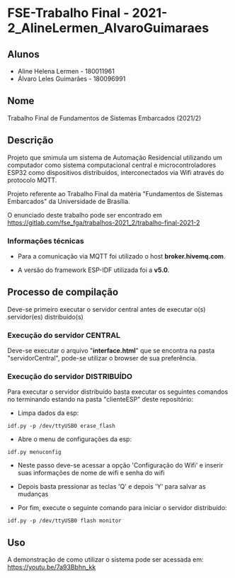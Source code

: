 # FSE-Trabalho Final - 2021-2_AlineLermen_AlvaroGuimaraes



## Alunos

- Aline Helena Lermen - 180011961
- Álvaro Leles Guimarães - 180096991

## Nome
Trabalho Final de Fundamentos de Sistemas Embarcados (2021/2)

## Descrição
Projeto que smimula um sistema de Automação Residencial utilizando um computador como sistema computacional central e microcontroladores ESP32 como dispositivos distribuídos, interconectados via Wifi através do protocolo MQTT.

Projeto referente ao Trabalho Final da matéria "Fundamentos de Sistemas Embarcados" da Universidade de Brasília.

O enunciado deste trabalho pode ser encontrado em https://gitlab.com/fse_fga/trabalhos-2021_2/trabalho-final-2021-2

### Informações técnicas
* Para a comunicação via MQTT foi utilizado o host **broker.hivemq.com**.

* A versão do framework ESP-IDF utilizada foi a **v5.0**.

## Processo de compilação
Deve-se primeiro executar o servidor central antes de executar o(s) servidor(es) distribuído(s)

### Execução do servidor CENTRAL
Deve-se executar o arquivo "**interface.html**" que se encontra na pasta "servidorCentral", pode-se utilizar o browser de sua preferência.

### Execução do servidor DISTRIBUÍDO
Para executar o servidor distribuído basta executar os seguintes comandos no terminando estando na pasta "clienteESP" deste repositório:

* Limpa dados da esp:
```
idf.py -p /dev/ttyUSB0 erase_flash
```

* Abre o menu de configurações da esp:
```
idf.py menuconfig
```
* Neste passo deve-se acessar a opção 'Configuração do Wifi' e inserir suas informações de nome de wifi e senha do wifi
* Depois basta pressionar as teclas 'Q' e depois 'Y' para salvar as mudanças

* Por fim, execute o seguinte comando para iniciar o servidor distribuído:
```
idf.py -p /dev/ttyUSB0 flash monitor
```

## Uso
A demonstração de como utilizar o sistema pode ser acessada em:
https://youtu.be/7a93Bbhn_kk